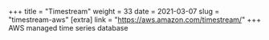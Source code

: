 +++
title = "Timestream"
weight = 33
date = 2021-03-07
slug = "timestream-aws"
[extra]
link = "https://aws.amazon.com/timestream/"
+++
AWS managed time series database

